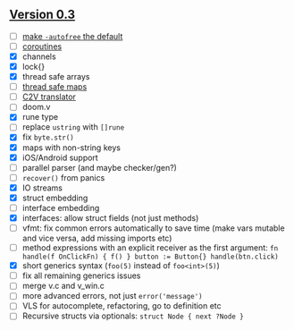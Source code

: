 ## [Version 0.3](https://github.com/vlang/v/projects/5)
- [ ] [make `-autofree` the default](https://github.com/vlang/v/issues/6989)
- [ ] [coroutines](https://github.com/vlang/v/issues/561)
- [x] channels
- [x] lock{}
- [x] thread safe arrays
- [ ] [thread safe maps](https://github.com/vlang/v/issues/6992)
- [ ] [C2V translator](https://github.com/vlang/v/issues/6985)
- [ ] doom.v
- [x] rune type
- [ ] replace `ustring` with `[]rune`
- [x] fix `byte.str()`
- [x] maps with non-string keys
- [x] iOS/Android support
- [ ] parallel parser (and maybe checker/gen?)
- [ ] `recover()` from panics
- [x] IO streams
- [x] struct embedding
- [ ] interface embedding
- [x] interfaces: allow struct fields (not just methods)
- [ ] vfmt: fix common errors automatically to save time (make vars mutable and vice versa, add missing imports etc)
- [ ] method expressions with an explicit receiver as the first argument: `fn handle(f OnClickFn) { f() } button := Button{} handle(btn.click)`
- [x] short generics syntax (`foo(5)` instead of `foo<int>(5)`)
- [ ] fix all remaining generics issues
- [ ] merge v.c and v_win.c
- [ ] more advanced errors, not just `error('message')`
- [ ] VLS for autocomplete, refactoring, go to definition etc
- [ ] Recursive structs via optionals: `struct Node { next ?Node }`
